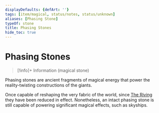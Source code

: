 ```yaml
---
displayDefaults: {defArt: ''}
tags: [item/magical, status/notes, status/unknown]
aliases: [Phasing Stone]
typeOf: stone
title: Phasing Stones
hide_toc: true
---
```


# Phasing Stones
>[!info]+ Information
> (magical stone)

Phasing stones are ancient fragments of magical energy that power the reality-twisting constructions of the giants. 

Once capable of reshaping the very fabric of the world, since [The Riving](<../../events/ancient/the-riving.md>) they have been reduced in effect. Nonetheless, an intact phasing stone is still capable of powering significant magical effects, such as skyships.

